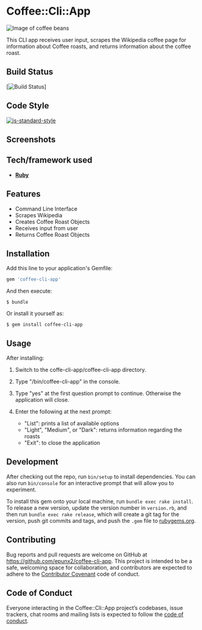 # Coffee::Cli::App
![Image of coffee beans](https://images.pexels.com/photos/34085/pexels-photo.jpg?auto=compress&cs=tinysrgb&h=350)

This CLI app receives user input, scrapes the Wikipedia coffee page for information about Coffee roasts, and returns information about the coffee roast.

## Build Status

[![Build Status](https://travis-ci.org/epunx2/coffee-cli-app#)]

## Code Style

[![js-standard-style](https://img.shields.io/badge/code%20style-standard-brightgreen.svg?style=flat)](https://github.com/feross/standard)

## Screenshots

## Tech/framework used

  - **[Ruby](https://www.ruby-lang.org/en/)**

## Features

  - Command Line Interface
  - Scrapes Wikipedia
  - Creates Coffee Roast Objects
  - Receives input from user
  - Returns Coffee Roast Objects

## Installation

Add this line to your application's Gemfile:

```ruby
gem 'coffee-cli-app'
```

And then execute:

    $ bundle

Or install it yourself as:

    $ gem install coffee-cli-app

## Usage

After installing:

1. Switch to the coffe-cli-app/coffee-cli-app directory.

2. Type "/bin/coffee-cli-app" in the console.

3. Type "yes" at the first question prompt to continue. Otherwise the application will close.

4. Enter the following at the next prompt:
   - "List": prints a list of available options
   - "Light", "Medium", or "Dark": returns information regarding the roasts
   - "Exit": to close the application

## Development

After checking out the repo, run `bin/setup` to install dependencies. You can also run `bin/console` for an interactive prompt that will allow you to experiment.

To install this gem onto your local machine, run `bundle exec rake install`. To release a new version, update the version number in `version.rb`, and then run `bundle exec rake release`, which will create a git tag for the version, push git commits and tags, and push the `.gem` file to [rubygems.org](https://rubygems.org).

## Contributing

Bug reports and pull requests are welcome on GitHub at https://github.com/epunx2/coffee-cli-app. This project is intended to be a safe, welcoming space for collaboration, and contributors are expected to adhere to the [Contributor Covenant](http://contributor-covenant.org) code of conduct.

## Code of Conduct

Everyone interacting in the Coffee::Cli::App project’s codebases, issue trackers, chat rooms and mailing lists is expected to follow the [code of conduct](https://github.com/epunx2/coffee-cli-app/coffee-cli-app/CODE_OF_CONDUCT.md).
